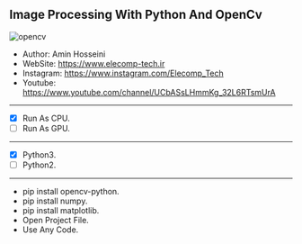 ## Image Processing With Python And OpenCv

![opencv](https://editor.analyticsvidhya.com/uploads/869691_JQofwNWO5ancK5ug2ezDgw.png)

*	Author:     Amin Hosseini
*	WebSite:    https://www.elecomp-tech.ir
*	Instagram:  https://www.instagram.com/Elecomp_Tech
*	Youtube:    https://www.youtube.com/channel/UCbASsLHmmKg_32L6RTsmUrA
--------------------------------------------------------------------------------
* [x] Run As CPU.
* [ ] Run As GPU.
--------------------------------------------------------------------------------
* [x] Python3.
* [ ] Python2.
--------------------------------------------------------------------------------      
* pip install opencv-python.
* pip install numpy.
* pip install matplotlib.
* Open Project File.
* Use Any Code. 
